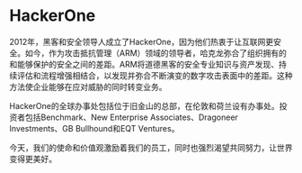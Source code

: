 # HackerOne


2012年，黑客和安全领导人成立了HackerOne，因为他们热衷于让互联网更安全。如今，作为攻击抵抗管理（ARM）领域的领导者，哈克龙弥合了组织拥有的和能够保护的安全之间的差距。ARM将道德黑客的安全专业知识与资产发现、持续评估和流程增强相结合，以发现并弥合不断演变的数字攻击表面中的差距。这种方法使企业能够在应对威胁的同时转变业务。

HackerOne的全球办事处包括位于旧金山的总部，在伦敦和荷兰设有办事处。投资者包括Benchmark、New Enterprise Associates、Dragoneer Investments、GB Bullhound和EQT Ventures。

今天，我们的使命和价值观激励着我们的员工，同时也强烈渴望共同努力，让世界变得更美好。
